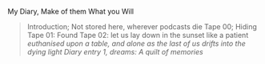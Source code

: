 My Diary, Make of them What you Will
> Introduction; Not stored here, wherever podcasts die
> Tape 00;  Hiding 
> Tape 01:  Found
> Tape 02: let us lay down in the sunset like a patient <em>euthanised<em> upon a table, and alone as the last of us drifts into the dying light
> Diary entry 1, dreams: A quilt of memories